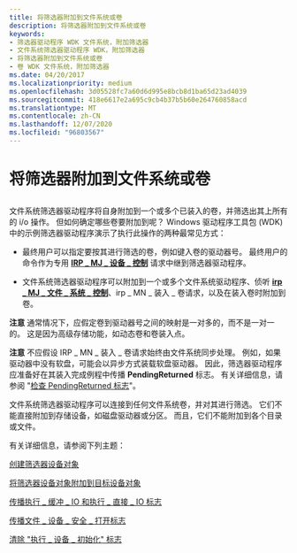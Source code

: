 ```yaml
---
title: 将筛选器附加到文件系统或卷
description: 将筛选器附加到文件系统或卷
keywords:
- 筛选器驱动程序 WDK 文件系统，附加筛选器
- 文件系统筛选器驱动程序 WDK，附加筛选器
- 将筛选器附加到文件系统或卷
- 卷 WDK 文件系统，附加筛选器
ms.date: 04/20/2017
ms.localizationpriority: medium
ms.openlocfilehash: 3d05528fc7a60d6d995e8bcb8d1ba65d23ad4039
ms.sourcegitcommit: 418e6617e2a695c9cb4b37b5b60e264760858acd
ms.translationtype: MT
ms.contentlocale: zh-CN
ms.lasthandoff: 12/07/2020
ms.locfileid: "96803567"
---
```

# <a name="attaching-a-filter-to-a-file-system-or-volume"></a>将筛选器附加到文件系统或卷


## <span id="ddk_attaching_a_filter_to_a_file_system_or_volume_if"></span><span id="DDK_ATTACHING_A_FILTER_TO_A_FILE_SYSTEM_OR_VOLUME_IF"></span>


文件系统筛选器驱动程序将自身附加到一个或多个已装入的卷，并筛选出其上所有的 i/o 操作。 但如何确定哪些卷要附加到呢？ Windows 驱动程序工具包 (WDK) 中的示例筛选器驱动程序演示了执行此操作的两种最常见方式：

-   最终用户可以指定要按其进行筛选的卷，例如键入卷的驱动器号。 最终用户的命令作为专用 [**IRP \_ MJ \_ 设备 \_ 控制**](./irp-mj-device-control.md) 请求中继到筛选器驱动程序。

-   文件系统筛选器驱动程序可以附加到一个或多个文件系统驱动程序、侦听 [**irp \_ MJ \_ 文件 \_ 系统 \_ 控制**](./irp-mj-file-system-control.md)、irp \_ MN \_ 装入 \_ 卷请求，以及在装入卷时附加到卷。

**注意**   通常情况下，应假定卷到驱动器号之间的映射是一对多的，而不是一对一的。 这是因为高级存储功能，如动态卷和卷装入点。

 

**注意**   不应假设 IRP \_ MN \_ 装入 \_ 卷请求始终由文件系统同步处理。 例如，如果驱动器中没有软盘，可能会以异步方式装载软盘驱动器。 因此，筛选器驱动程序应准备好在其装入完成例程中传播 **PendingReturned** 标志。 有关详细信息，请参阅 "[检查 PendingReturned 标志](checking-the-pendingreturned-flag.md)"。

 

文件系统筛选器驱动程序可以连接到任何文件系统卷，并对其进行筛选。 它们不能直接附加到存储设备，如磁盘驱动器或分区。 而且，它们不能附加到各个目录或文件。

有关详细信息，请参阅下列主题：

[创建筛选器设备对象](creating-the-filter-device-object.md)

[将筛选器设备对象附加到目标设备对象](attaching-the-filter-device-object-to-the-target-device-object.md)

[传播执行 \_ 缓冲 \_ IO 和执行 \_ 直接 \_ IO 标志](propagating-the-do-buffered-io-and-do-direct-io-flags.md)

[传播文件 \_ 设备 \_ 安全 \_ 打开标志](propagating-the-file-device-secure-open-flag.md)

[清除 "执行 \_ 设备 \_ 初始化" 标志](clearing-the-do-device-initializing-flag.md)

 

